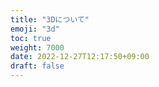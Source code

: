 ```yaml
---
title: "3Dについて"
emoji: "3d"
toc: true
weight: 7000
date: 2022-12-27T12:17:50+09:00
draft: false
---
```


